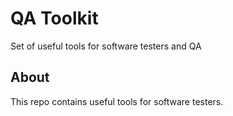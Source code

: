 # QA Toolkit
Set of useful tools for software testers and QA

## About
This repo contains useful tools for software testers.
